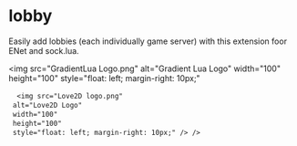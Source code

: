 # lobby
Easily add lobbies (each individually game server) with this extension foor ENet and sock.lua.


 <img src="GradientLua Logo.png"
     alt="Gradient Lua Logo"
     width="100"
     height="100"
     style="float: left; margin-right: 10px;" 
      
      <img src="Love2D logo.png"
     alt="Love2D Logo"
     width="100"
     height="100"
     style="float: left; margin-right: 10px;" /> />
     


